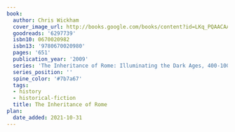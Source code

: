 ```yaml
---
book:
  author: Chris Wickham
  cover_image_url: http://books.google.com/books/content?id=LKq_PQAACAAJ&printsec=frontcover&img=1&zoom=1&source=gbs_api
  goodreads: '6297739'
  isbn10: 0670020982
  isbn13: '9780670020980'
  pages: '651'
  publication_year: '2009'
  series: 'The Inheritance of Rome: Illuminating the Dark Ages, 400-1000'
  series_position: ''
  spine_color: '#7b7a67'
  tags:
  - history
  - historical-fiction
  title: The Inheritance of Rome
plan:
  date_added: 2021-10-31
---
```

